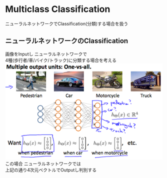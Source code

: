 # Multiclass Classification
ニューラルネットワークでClassification(分類)する場合を扱う  

## ニューラルネットワークのClassification
画像をInputし ニューラルネットワークで  
4種(歩行者/車/バイク/トラック)に分類する場合を考える  
<img src="../../img/04_05_classify_with_neural_network.png" >  
この場合 ニューラルネットワークでは  
上記の通り4次元ベクトルでOutputし判別する  
